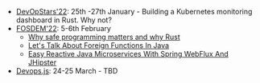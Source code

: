 - [DevOpStars'22](https://geekle.us/devops): 25th -27th January - Building a Kubernetes monitoring dashboard in Rust. Why not?
- [FOSDEM'22](https://fosdem.org/2022/): 5-6th February
  - [Why safe programming matters and why Rust](https://fosdem.org/2022/schedule/event/security_rust)
  - [Let's Talk About Foreign Functions In Java](https://fosdem.org/2022/schedule/event/foreignfunctions/)
  - [Easy Reactive Java Microservices With Spring WebFlux And JHipster](https://fosdem.org/2022/schedule/event/reactivehelidon/)
- [Devops.js](https://devopsjsconf.com/): 24-25 March - TBD
